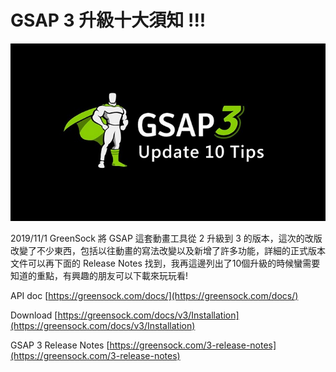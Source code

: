 # GSAP 3 升級十大須知 !!!

![gsap3](./assets/gsap3.jpg)

2019/11/1  GreenSock 將 GSAP 這套動畫工具從 2 升級到 3 的版本，這次的改版改變了不少東西，包括以往動畫的寫法改變以及新增了許多功能，詳細的正式版本文件可以再下面的 Release Notes 找到，我再這邊列出了10個升級的時候蠻需要知道的重點，有興趣的朋友可以下載來玩玩看!



API doc [https://greensock.com/docs/](https://greensock.com/docs/)

Download [https://greensock.com/docs/v3/Installation](https://greensock.com/docs/v3/Installation)

GSAP 3 Release Notes [https://greensock.com/3-release-notes](https://greensock.com/3-release-notes)




